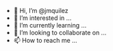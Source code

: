 - 👋 Hi, I’m @jmquilez
- 👀 I’m interested in ...
- 🌱 I’m currently learning ...
- 💞️ I’m looking to collaborate on ...
- 📫 How to reach me ...

<!---
jmquilez/jmquilez is a ✨ special ✨ repository because its `README.md` (this file) appears on your GitHub profile.
You can click the Preview link to take a look at your changes.
--->
